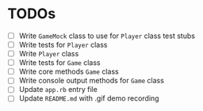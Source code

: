 # TODOs

- [ ] Write `GameMock` class to use for `Player` class test stubs
- [ ] Write tests for `Player` class
- [ ] Write `Player` class
- [ ] Write tests for `Game` class
- [ ] Write core methods `Game` class
- [ ] Write console output methods for `Game` class
- [ ] Update `app.rb` entry file
- [ ] Update `README.md` with .gif demo recording
